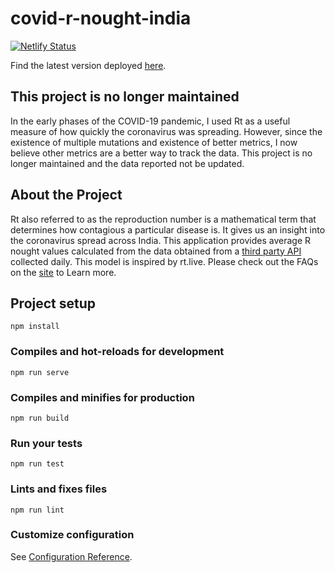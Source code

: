 # covid-r-nought-india

[![Netlify Status](https://api.netlify.com/api/v1/badges/39fbffc4-7970-40e6-85c8-294ba0449a37/deploy-status)](https://app.netlify.com/sites/covid19-rt-india/deploys)

Find the latest version deployed [here](https://india-rt.netlify.app/).


## This project is no longer maintained

In the early phases of the COVID-19 pandemic, I used Rt as a useful measure of how quickly the coronavirus was spreading. However, since the existence of multiple mutations and existence of better metrics, I now believe other metrics are a better way to track the data. This project is no longer maintained and the data reported not be updated.

## About the Project

Rt also referred to as the reproduction number is a mathematical term that determines how contagious a particular disease is. It gives us an insight into the coronavirus spread across India. This application provides average R nought values calculated from the data obtained from a [third party API](covid19india.org) collected daily.
This model is inspired by rt.live. Please check out the FAQs on the [site](https://india-rt.netlify.app/) to Learn more.

## Project setup
```
npm install
```

### Compiles and hot-reloads for development
```
npm run serve
```

### Compiles and minifies for production
```
npm run build
```

### Run your tests
```
npm run test
```

### Lints and fixes files
```
npm run lint
```

### Customize configuration
See [Configuration Reference](https://cli.vuejs.org/config/).
